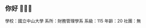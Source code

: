 ## 你好 👋👋👋

<!--
**Ruoyu6767/Ruoyu6767** is a ✨ _special_ ✨ repository because its `README.md` (this file) appears on your GitHub profile.

Here are some ideas to get you started:

- 🔭 I’m currently working on ...
- 🌱 I’m currently learning ...
- 👯 I’m looking to collaborate on ...
- 🤔 I’m looking for help with ...
- 💬 Ask me about ...
- 📫 How to reach me: ...
- 😄 Pronouns: ...
- ⚡ Fun fact: ...
-->
學校：國立中山大學
系所：財務管理學系
系級：115
年齡：20
社團：無

